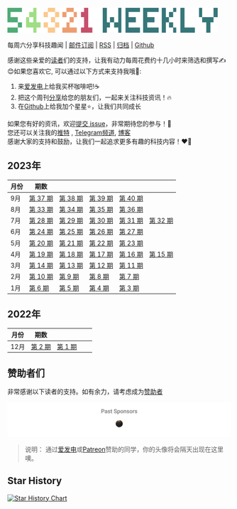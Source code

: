 ![54321 Weekly](https://github.com/versun/54321-Weekly/blob/main/img/54321.png?raw=true)


每周六分享科技趣闻 | [邮件订阅](https://newsletter.versun.me/subscription/form) | [RSS](https://54321.versun.me/feed) | [归档](https://github.com/versun/54321-Weekly/releases) | [Github](https://github.com/versun/54321-Weekly)
<div id='form'></div>

感谢这些亲爱的[读者](#%E8%B5%9E%E5%8A%A9%E8%80%85%E4%BB%AC)们的支持，让我有动力每周花费约十几小时来筛选和撰写✍️ \
😊如果您喜欢它, 可以通过以下方式来支持我哦🎉: 
1. 来[爱发电](https://afdian.net/a/versun)上给我买杯咖啡吧!☕ 
2. 把这个周刊[分享](https://54321.versun.me)给您的朋友们，一起来关注科技资讯！🔥 
3. 在[Github](https://github.com/versun/54321-Weekly)上给我加个星星⭐，让我们共同成长 
  
如果您有好的资讯，欢迎[提交 issue](https://github.com/versun/54321-Weekly/issues)，非常期待您的参与！📝 \
您还可以关注我的[推特](https://twitter.com/VersunPan) , [Telegram频道](https://t.me/+0hAhZfrPJGo1YmI9), [博客](https://notes.versun.me)\
感谢大家的支持和鼓励，让我们一起追求更多有趣的科技内容！❤️💪

## 2023年
| 月份 | 期数 | | | | |
| --- | --- | --- | --- | --- | --- |
| 9月 | [第 37 期](https://github.com/versun/54321-Weekly/blob/main/docs/37.md) | [第 38 期](https://github.com/versun/54321-Weekly/blob/main/docs/38.md) | [第 39 期](https://github.com/versun/54321-Weekly/blob/main/docs/39.md) | [第 40 期](https://github.com/versun/54321-Weekly/blob/main/docs/40.md) |
| 8月 | [第 33 期](https://github.com/versun/54321-Weekly/blob/main/docs/33.md) | [第 34 期](https://github.com/versun/54321-Weekly/blob/main/docs/34.md) | [第 35 期](https://github.com/versun/54321-Weekly/blob/main/docs/35.md) | [第 36 期](https://github.com/versun/54321-Weekly/blob/main/docs/36.md) |
| 7月 | [第 28 期](https://github.com/versun/54321-Weekly/blob/main/docs/28.md) | [第 29 期](https://github.com/versun/54321-Weekly/blob/main/docs/29.md) | [第 30 期](https://github.com/versun/54321-Weekly/blob/main/docs/30.md) | [第 31 期](https://github.com/versun/54321-Weekly/blob/main/docs/31.md) | [第 32 期](https://github.com/versun/54321-Weekly/blob/main/docs/32.md) |
| 6月 | [第 24 期](https://github.com/versun/54321-Weekly/blob/main/docs/24.md) | [第 25 期](https://github.com/versun/54321-Weekly/blob/main/docs/25.md) | [第 26 期](https://github.com/versun/54321-Weekly/blob/main/docs/26.md) | [第 27 期](https://github.com/versun/54321-Weekly/blob/main/docs/27.md) |
| 5月 | [第 20 期](https://github.com/versun/54321-Weekly/blob/main/docs/20.md) | [第 21 期](https://github.com/versun/54321-Weekly/blob/main/docs/21.md) | [第 22 期](https://github.com/versun/54321-Weekly/blob/main/docs/22.md) | [第 23 期](https://github.com/versun/54321-Weekly/blob/main/docs/23.md) |
| 4月 | [第 19 期](https://github.com/versun/54321-Weekly/blob/main/docs/19.md) | [第 18 期](https://github.com/versun/54321-Weekly/blob/main/docs/18.md)  |  [第 17 期](https://github.com/versun/54321-Weekly/blob/main/docs/17.md)  |  [第 16 期](https://github.com/versun/54321-Weekly/blob/main/docs/16.md)  |  [第 15 期](https://github.com/versun/54321-Weekly/blob/main/docs/15.md) |
| 3月 | [第 14 期](https://github.com/versun/54321-Weekly/blob/main/docs/14.md) | [第 13 期](https://github.com/versun/54321-Weekly/blob/main/docs/13.md)  |  [第 12 期](https://github.com/versun/54321-Weekly/blob/main/docs/12.md) | [第 11 期](https://github.com/versun/54321-Weekly/blob/main/docs/11.md) |
| 2月 | [第 10 期](https://github.com/versun/54321-Weekly/blob/main/docs/10.md) | [第 9 期](https://github.com/versun/54321-Weekly/blob/main/docs/9.md)  |  [第 8 期](https://github.com/versun/54321-Weekly/blob/main/docs/8.md) | [第 7 期](https://github.com/versun/54321-Weekly/blob/main/docs/7.md) |
| 1月 | [第 6 期](https://github.com/versun/54321-Weekly/blob/main/docs/6.md) | [第 5 期](https://github.com/versun/54321-Weekly/blob/main/docs/5.md)  |  [第 4 期](https://github.com/versun/54321-Weekly/blob/main/docs/4.md) |  [第 3 期](https://github.com/versun/54321-Weekly/blob/main/docs/3.md) |
## 2022年
| 月份 | 期数 | | | |
| --- | --- | --- | --- | --- |
| 12月 | [第 2 期](https://github.com/versun/54321-Weekly/blob/main/docs/2.md) |  [第 1 期](https://github.com/versun/54321-Weekly/blob/main/docs/1.md) |

## 赞助者们
非常感谢以下读者的支持。如有余力，请考虑成为[赞助者](https://afdian.net/a/versun)

<p align="center">
  <a href="https://raw.githubusercontent.com/versun/54321-Weekly/main/scripts/sponsorkit/sponsorkit/sponsors.svg">
    <img src='https://raw.githubusercontent.com/versun/54321-Weekly/main/scripts/sponsorkit/sponsorkit/sponsors.svg'/>
  </a>
</p>

> 说明： 通过[爱发电](https://afdian.net/a/versun)或[Patreon](https://patreon.com/VersunPan)赞助的同学，你的头像将会隔天出现在这里噢。

## Star History

[![Star History Chart](https://api.star-history.com/svg?repos=versun/54321-Weekly&type=Date)](https://star-history.com/#versun/54321-Weekly&Date)

